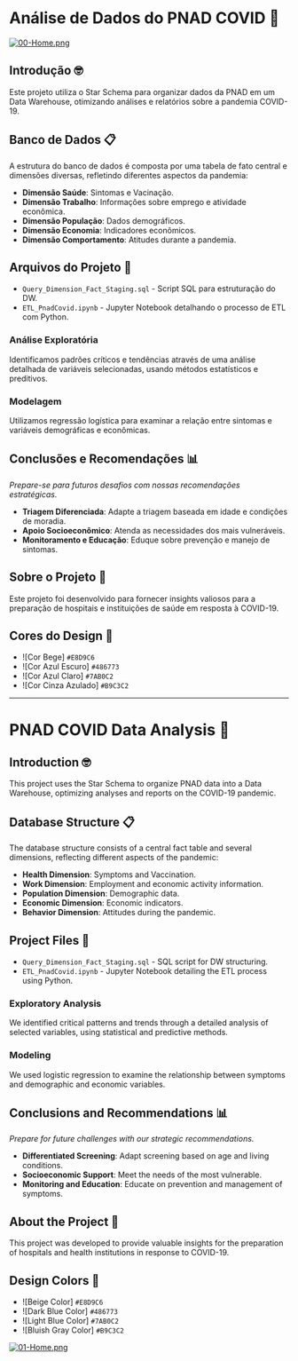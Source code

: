 # Análise de Dados do PNAD COVID 🚀

[![00-Home.png](https://i.postimg.cc/Y0MGRJk6/f9136293-e7e3-45ed-9694-91128a5154ef.jpg)](https://postimg.cc/hzZtPZXv)

## Introdução 🤓

Este projeto utiliza o Star Schema para organizar dados da PNAD em um Data Warehouse, otimizando análises e relatórios sobre a pandemia COVID-19.

## Banco de Dados 📋

A estrutura do banco de dados é composta por uma tabela de fato central e dimensões diversas, refletindo diferentes aspectos da pandemia:

- **Dimensão Saúde**: Sintomas e Vacinação.
- **Dimensão Trabalho**: Informações sobre emprego e atividade econômica.
- **Dimensão População**: Dados demográficos.
- **Dimensão Economia**: Indicadores econômicos.
- **Dimensão Comportamento**: Atitudes durante a pandemia.

## Arquivos do Projeto 📂

- `Query_Dimension_Fact_Staging.sql` - Script SQL para estruturação do DW.
- `ETL_PnadCovid.ipynb` - Jupyter Notebook detalhando o processo de ETL com Python.

### Análise Exploratória

Identificamos padrões críticos e tendências através de uma análise detalhada de variáveis selecionadas, usando métodos estatísticos e preditivos.

### Modelagem

Utilizamos regressão logística para examinar a relação entre sintomas e variáveis demográficas e econômicas.

## Conclusões e Recomendações 📊
_Prepare-se para futuros desafios com nossas recomendações estratégicas._

- **Triagem Diferenciada**: Adapte a triagem baseada em idade e condições de moradia.
- **Apoio Socioeconômico**: Atenda as necessidades dos mais vulneráveis.
- **Monitoramento e Educação**: Eduque sobre prevenção e manejo de sintomas.

## Sobre o Projeto 📒

Este projeto foi desenvolvido para fornecer insights valiosos para a preparação de hospitais e instituições de saúde em resposta à COVID-19.

## Cores do Design 💟

- ![Cor Bege] `#E8D9C6`
- ![Cor Azul Escuro] `#486773`
- ![Cor Azul Claro] `#7AB0C2`
- ![Cor Cinza Azulado] `#B9C3C2`

----------------------------------------------------------------------------------------------------------------------------------------------

# PNAD COVID Data Analysis 🚀

## Introduction 🤓

This project uses the Star Schema to organize PNAD data into a Data Warehouse, optimizing analyses and reports on the COVID-19 pandemic.

## Database Structure 📋

The database structure consists of a central fact table and several dimensions, reflecting different aspects of the pandemic:

- **Health Dimension**: Symptoms and Vaccination.
- **Work Dimension**: Employment and economic activity information.
- **Population Dimension**: Demographic data.
- **Economic Dimension**: Economic indicators.
- **Behavior Dimension**: Attitudes during the pandemic.

## Project Files 📂

- `Query_Dimension_Fact_Staging.sql` - SQL script for DW structuring.
- `ETL_PnadCovid.ipynb` - Jupyter Notebook detailing the ETL process using Python.

### Exploratory Analysis

We identified critical patterns and trends through a detailed analysis of selected variables, using statistical and predictive methods.

### Modeling

We used logistic regression to examine the relationship between symptoms and demographic and economic variables.

## Conclusions and Recommendations 📊
_Prepare for future challenges with our strategic recommendations._

- **Differentiated Screening**: Adapt screening based on age and living conditions.
- **Socioeconomic Support**: Meet the needs of the most vulnerable.
- **Monitoring and Education**: Educate on prevention and management of symptoms.

## About the Project 📒

This project was developed to provide valuable insights for the preparation of hospitals and health institutions in response to COVID-19.

## Design Colors 💟

- ![Beige Color] `#E8D9C6`
- ![Dark Blue Color] `#486773`
- ![Light Blue Color] `#7AB0C2`
- ![Bluish Gray Color] `#B9C3C2`

[![01-Home.png](https://i.postimg.cc/vB6khNXZ/62beb905-ba26-4678-9c4b-2de3a95985f4.jpg)](https://postimg.cc/S2kgNVwB)
